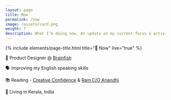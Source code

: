 ```yaml
---
layout: page
title: Now
permalink: /now
image: /assets/card.png
weight: 7
description: What I’m doing now. An update on my current focus & activities
---
```


{% include elements/page-title.html title="🌱 Now" live="true" %}

📐 Product Designer @ [Brainfish](https://www.brainfi.sh/)

<!-- 🧠 Learning [Blender](/3d) & NextJS -->

🗣️ Improving my English speaking skills

<!-- ✍️ Writing [Sunday Summary](https://vyshnav.substack.com/) newsletter -->

📚 Reading - [Creative Confidence](https://www.goodreads.com/book/show/17288649-creative-confidence) & [Ram C/O Anandhi](https://www.goodreads.com/book/show/55923206-c-o-ram-c-o-anandhi)

<!-- 🎧 Listening to Will -->

📍 Living in Kerala, India